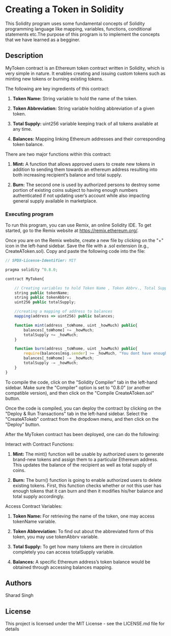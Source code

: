 # Creating a Token in Solidity

This Solidity program uses some fundamental concepts of Solidity programming language like mapping, variables, functions, conditional statements etc.The purpose of this program is to implement the concepts that we have learned as a begginer.

## Description

MyToken contract is an Ethereum token contract written in Solidity, which is very simple in nature. It enables creating and issuing custom tokens such as minting new tokens or burning existing tokens.

The following are key ingredients of this contract:

1. **Token Name:** String variable to hold the name of the token.

2. **Token Abbreviation:** String variable holding abbreviation of a given token.

3. **Total Supply:** uint256 variable keeping track of all tokens available at any time.

4. **Balances:** Mapping linking Ethereum addresses and their corresponding token balance.

There are two major functions within this contract:

1. **Mint:** A function that allows approved users to create new tokens in addition to sending them towards an ethereum address resulting into both increasing recipient’s balance and total supply.

2. **Burn:** The second one is used by authorized persons to destroy some portion of existing coins subject to having enough numbers authenticated if not updating user’s account while also impacting general supply available in marketplace.

### Executing program

To run this program, you can use Remix, an online Solidity IDE. To get started, go to the Remix website at https://remix.ethereum.org/.

Once you are on the Remix website, create a new file by clicking on the "+" icon in the left-hand sidebar. Save the file with a .sol extension (e.g., CreateAToken.sol). Copy and paste the following code into the file:

```javascript
// SPDX-License-Identifier: MIT

pragma solidity ^0.8.0;

contract MyToken{

    // Creating variables to hold Token Name , Token Abbrv., Total Supply
    string public tokenName;
    string public tokenAbbrv;
    uint256 public totalSupply;

    //creating a mapping of address to balances
    mapping(address => uint256) public balances;

    function mint(address _toWhome, uint _howMuch) public{
        balances[_toWhome] += _howMuch;
        totalSupply += _howMuch;
    }

    function burn(address _toWhome, uint _howMuch) public{
        require(balances[msg.sender] >= _howMuch, "You dont have enough tokens");
        balances[_toWhome] -= _howMuch;
        totalSupply -= _howMuch;
    }
}
```
To compile the code, click on the "Solidity Compiler" tab in the left-hand sidebar. Make sure the "Compiler" option is set to "0.8.0" (or another compatible version), and then click on the "Compile CreateAToken.sol" button.

Once the code is compiled, you can deploy the contract by clicking on the "Deploy & Run Transactions" tab in the left-hand sidebar. Select the "CreateATokeb" contract from the dropdown menu, and then click on the "Deploy" button.

After the MyToken contract has been deployed, one can do the following:

Interact with Contract Functions:

1. **Mint:** The mint() function will be usable by authorized users to generate brand-new tokens and assign them to a particular Ethereum address. This updates the balance of the recipient as well as total supply of coins.

2. **Burn:** The burn() function is going to enable authorized users to delete existing tokens. First, this function checks whether or not this user has enough tokens that it can burn and then it modifies his/her balance and total supply accordingly.

Access Contract Variables:

1. **Token Name:** For retrieving the name of the token, one may access tokenName variable.

2. **Token Abbreviation:** To find out about the abbreviated form of this token, you may use tokenAbbrv variable.

3. **Total Supply:** To get how many tokens are there in circulation completely you can access totalSupply variable.

4. **Balances:** A specific Ethereum address’s token balance would be obtained through accessing balances mapping.

## Authors
Sharad Singh

## License

This project is licensed under the MIT License - see the LICENSE.md file for details
